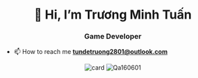 <h1 align="center">👋 Hi, I’m Trương Minh Tuấn</h1>
<h3 align="center">Game Developer</h3>

- 📫 How to reach me **tundetruong2801@outlook.com**

<p align="center">
    <img src="https://github-readme-stats.vercel.app/api?username=Mt20102001&show_icons=true&theme=radical"
        alt="card"/>
    <img src="https://github-readme-stats.vercel.app/api/top-langs?username=Mt20102001&show_icons=true&locale=en&layout=compact&langs_count=8&count_private=true"
        alt="Qa160601"/>
    <!-- <img src="https://github-readme-stats.vercel.app/api/wakatime?username=Mt20102001"
        alt="wakatime stats" /> -->
</p>

<!-- <h3 align="left">Support:</h3>
<p><a href="https://www.buymeacoffee.com/MinhTuan"> <img align="left"
            src="https://cdn.buymeacoffee.com/buttons/v2/default-yellow.png" height="50" width="210"
            alt="Qa160601" /></a></p><br><br>
 -->

